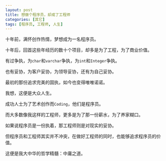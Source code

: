 ```yaml
---
layout: post
title: 想做个程序员，却成了工程师
categories: [其它]
tags: [程序员, 工程师, 人生]
---
```



十年前，满怀创作热情，梦想成为一名程序员。

十年后，回首这些年经历的数十个项目，却多是为了工程，为了商业价值。

有过争执，为`char`和`varchar`争执，为`int`和`Integer`争执。

也有妥协，为客户妥协，为领导妥协，还有为自己妥协。

最初的那份追求完美的固执，如今也变得唯唯诺诺。

我想，这便是大众人生。

成功人士为了艺术创作而`Coding`，他们是程序员。

而大多数像我这样的工程师，更多是为了那一份薪水，为了养家糊口。

如果说程序员是一份执着，那工程师则是对现实的妥协。

但程序员和工程师其实并不冲突，在做好工程师的同时，也能够追求程序员的价值。

这便是我大中华的哲学精髓：中庸之道。